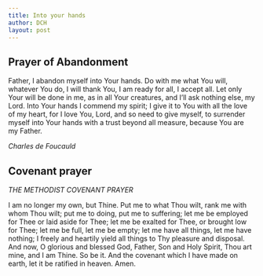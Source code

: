 ```yaml
---
title: Into your hands
author: DCH
layout: post
---
```

## Prayer of Abandonment

Father, I abandon myself into Your hands.  Do with me what You will, whatever You do, I will thank You, I am ready for all, I accept all.  Let only Your will be done in me, as in all Your creatures, and I’ll ask nothing else, my Lord.  Into Your hands I commend my spirit; I give it to You with all the love of my heart, for I love You, Lord, and so need to give myself, to surrender myself into Your hands with a trust beyond all measure, because You are my Father.

*Charles de Foucauld*

## Covenant prayer

*THE METHODIST COVENANT PRAYER*

I am no longer my own, but Thine.  Put me to what Thou wilt, rank me with whom Thou wilt; put me to doing, put me to suffering; let me be employed for Thee or laid aside for Thee; let me be exalted for Thee, or brought low for Thee; let me be full, let me be empty; let me have all things, let me have nothing; I freely and heartily yield all things to Thy pleasure and disposal.  And now, O glorious and blessed God, Father, Son and Holy Spirit, Thou art mine, and I am Thine.  So be it.  And the covenant which I have made on earth, let it be ratified in heaven.  Amen.
